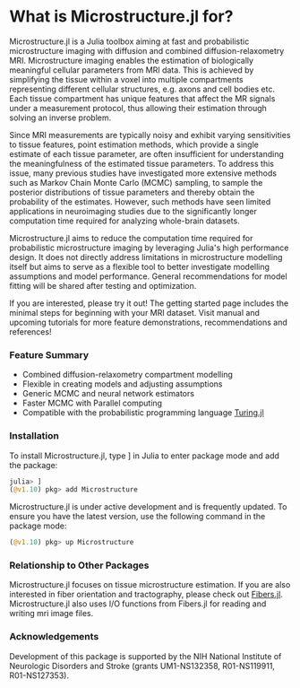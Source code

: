 # What is Microstructure.jl for?

Microstructure.jl is a Julia toolbox aiming at fast and probabilistic microstructure imaging with diffusion and combined diffusion-relaxometry MRI. Microstructure imaging enables the estimation of biologically meaningful cellular parameters from MRI data. This is achieved by simplifying the tissue within a voxel into multiple compartments representing different cellular structures, e.g. axons and cell bodies etc. Each tissue compartment has unique features that affect the MR signals under a measurement protocol, thus allowing their estimation through solving an inverse problem.

Since MRI measurements are typically noisy and exhibit varying sensitivities to tissue features, point estimation methods, which provide a single estimate of each tissue parameter, are often insufficient for understanding the meaningfulness of the estimated tissue parameters. To address this issue, many previous studies have investigated more extensive methods such as Markov Chain Monte Carlo (MCMC) sampling, to sample the posterior distributions of tissue parameters and thereby obtain the probability of the estimates. However, such methods have seen limited applications in neuroimaging studies due to the significantly longer computation time required for analyzing whole-brain datasets. 

Microstructure.jl aims to reduce the computation time required for probabilistic microstructure imaging by leveraging Julia's high performance design. It does not directly address limitations in microstructure modelling itself but aims to serve as a flexible tool to better investigate modelling assumptions and model performance. General recommendations for model fitting will be shared after testing and optimization.  

If you are interested, please try it out! The getting started page includes the minimal steps for beginning with your MRI dataset. Visit manual and upcoming tutorials for more feature demonstrations, recommendations and references!

### Feature Summary 
- Combined diffusion-relaxometry compartment modelling
- Flexible in creating models and adjusting assumptions
- Generic MCMC and neural network estimators
- Faster MCMC with Parallel computing
- Compatible with the probabilistic programming language [Turing.jl](https://turinglang.org/dev/)

### Installation 
To install Microstructure.jl, type ] in Julia to enter package mode and add the package:

```julia
julia> ]
(@v1.10) pkg> add Microstructure
```

Microstructure.jl is under active development and is frequently updated. To ensure you have the latest version, use the following command in the package mode:

```julia
(@v1.10) pkg> up Microstructure
```

### Relationship to Other Packages
Microstructure.jl focuses on tissue microstructure estimation. If you are also interested in fiber orientation and tractography, please check out [Fibers.jl](https://github.com/lincbrain/Fibers.jl). Microstructure.jl also uses I/O functions from Fibers.jl for reading and writing mri image files. 

### Acknowledgements
Development of this package is supported by the NIH National Institute of Neurologic Disorders and Stroke (grants UM1-NS132358, R01-NS119911, R01-NS127353).

